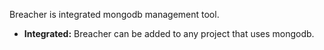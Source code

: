 

Breacher is integrated mongodb management tool.

* **Integrated:** Breacher can be added to any project that uses mongodb.
